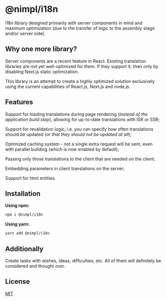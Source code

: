 # @nimpl/i18n

i18n library designed primarily with server components in mind and maximum optimization (due to the transfer of logic to the assembly stage and/or server side).

## Why one more library?

Server components are a recent feature in React. Existing translation libraries are not yet well-optimized for them. If they support it, then only by disabling Next.js static optimization.

This library is an attempt to create a highly optimized solution exclusively using the current capabilities of React.js, Next.js and node.js.

## Features

Support for loading translations during page rendering (*instead of the application build step*), allowing for up-to-date translations with ISR or SSR;

Support for revalidation logic, i.e. you can specify how often translations should be updated (*or that they should not be updated at all*);

Optimized caching system - not a single extra request will be sent, even with parallel building (which is now enabled by default);

Passing only those translations to the client that are needed on the client;

Embedding parameters in client translations on the server;

Support for html entities.

## Installation

**Using npm:**

```bash
npm i @nimpl/i18n
```

**Using yarn:**

```bash
yarn add @nimpl/i18n
```

## Additionally

Create tasks with wishes, ideas, difficulties, etc. All of them will definitely be considered and thought over.

## License

[MIT](https://github.com/vordgi/nimpl-i18n/blob/main/LICENSE)